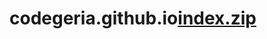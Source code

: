 # codegeria.github.io[index.zip](https://github.com/CodeGeria/codegeria.github.io/files/8351965/index.zip)
